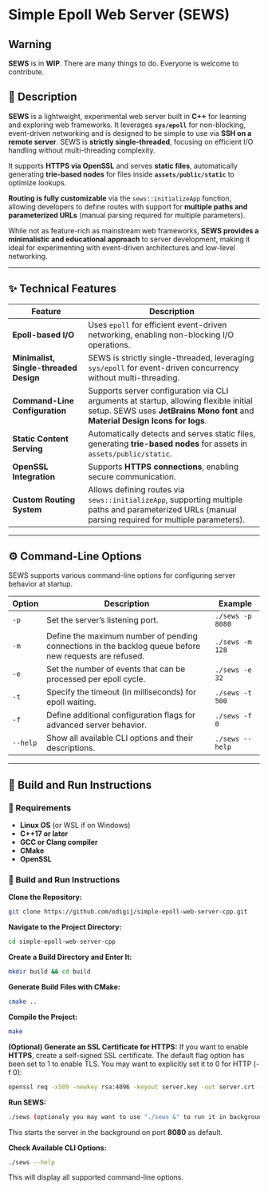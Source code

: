 # Simple Epoll Web Server (SEWS)

## Warning

**SEWS** is in **WIP**. There are many things to do. Everyone is welcome to contribute.

## 📌 Description

**SEWS** is a lightweight, experimental web server built in **C++** for learning and exploring web frameworks. It leverages **`sys/epoll`** for non-blocking, event-driven networking and is designed to be simple to use via **SSH on a remote server**. SEWS is **strictly single-threaded**, focusing on efficient I/O handling without multi-threading complexity.

It supports **HTTPS via OpenSSL** and serves **static files**, automatically generating **trie-based nodes** for files inside **`assets/public/static`** to optimize lookups. 

**Routing is fully customizable** via the `sews::initializeApp` function, allowing developers to define routes with support for **multiple paths and parameterized URLs** (manual parsing required for multiple parameters).

While not as feature-rich as mainstream web frameworks, **SEWS provides a minimalistic and educational approach** to server development, making it ideal for experimenting with event-driven architectures and low-level networking.

---

## ✨ **Technical Features**
| Feature | Description |
|---------|------------|
| **Epoll-based I/O** | Uses `epoll` for efficient event-driven networking, enabling non-blocking I/O operations. |
| **Minimalist, Single-threaded Design** | SEWS is strictly single-threaded, leveraging `sys/epoll` for event-driven concurrency without multi-threading. |
| **Command-Line Configuration** | Supports server configuration via CLI arguments at startup, allowing flexible initial setup. SEWS uses **JetBrains Mono font** and **Material Design Icons for logs**. |
| **Static Content Serving** | Automatically detects and serves static files, generating **trie-based nodes** for assets in `assets/public/static`. |
| **OpenSSL Integration** | Supports **HTTPS connections**, enabling secure communication. |
| **Custom Routing System** | Allows defining routes via `sews::initializeApp`, supporting multiple paths and parameterized URLs (manual parsing required for multiple parameters). |

---

## ⚙️ **Command-Line Options**
SEWS supports various command-line options for configuring server behavior at startup.

| Option | Description | Example |
|--------|-------------|---------|
| `-p`   | Set the server’s listening port. | `./sews -p 8080` |
| `-m`   | Define the maximum number of pending connections in the backlog queue before new requests are refused. | `./sews -m 128` |
| `-e`   | Set the number of events that can be processed per epoll cycle. | `./sews -e 32` |
| `-t`   | Specify the timeout (in milliseconds) for epoll waiting. | `./sews -t 500` |
| `-f`   | Define additional configuration flags for advanced server behavior. | `./sews -f 0` |
| `--help` | Show all available CLI options and their descriptions. | `./sews --help` |

---

## 🔧 **Build and Run Instructions**

### **📌 Requirements**
- **Linux OS** (or WSL if on Windows)
- **C++17 or later**
- **GCC or Clang compiler**
- **CMake**
- **OpenSSL**

### 📌 Build and Run Instructions

**Clone the Repository:**
   ```bash
   git clone https://github.com/odigij/simple-epoll-web-server-cpp.git
   ```

**Navigate to the Project Directory:**
   ```bash
   cd simple-epoll-web-server-cpp
   ```

**Create a Build Directory and Enter It:**
   ```bash
   mkdir build && cd build
   ```

**Generate Build Files with CMake:**
   ```bash
   cmake ..
   ```

**Compile the Project:**
   ```bash
   make
   ```

**(Optional) Generate an SSL Certificate for HTTPS:**
   If you want to enable **HTTPS**, create a self-signed SSL certificate. The default flag option has been set to 1 to enable TLS. You may want to explicitly set it to 0 for HTTP (-f 0):
   ```bash
   openssl req -x509 -newkey rsa:4096 -keyout server.key -out server.crt -days 365 -nodes
   ```

**Run SEWS:**
   ```bash
   ./sews (optionaly you may want to use "./sews &" to run it in background)
   ```
   This starts the server in the background on port **8080** as default.

**Check Available CLI Options:**
   ```bash
   ./sews --help
   ```
   This will display all supported command-line options.
